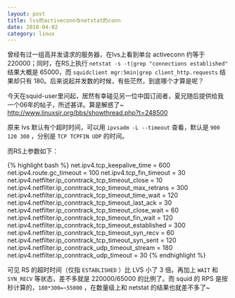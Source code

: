 ```yaml
---
layout: post
title: lvs的activeconn与netstat的conn
date: 2010-04-02
category: linux
---
```


曾经有过一组高并发请求的服务器，在lvs上看到单台 activeconn 约等于 220000；同时，在RS上执行 `netstat -s -t|grep "connections established"` 结果大概是 65000，而 `squidclient mgr:5min|grep client_http.requests` 结果却只有 180。后来说起并发数的时候，有些茫然，到底哪个才算是呢？

今天在squid-user里问起，居然有幸碰见另一位中国订阅者，夏兄随后提供给我一个06年的帖子，所述甚详。算是解惑了~
<http://www.linuxsir.org/bbs/showthread.php?t=248500>

原来 lvs 默认有个超时时间，可以用 `ipvsadm -L --timeout` 查看，默认是 `900 120 300` ，分别是 `TCP TCPFIN UDP` 的时间。

而RS上参数如下：

{% highlight bash %}
net.ipv4.tcp_keepalive_time = 600
net.ipv4.route.gc_timeout = 100
net.ipv4.tcp_fin_timeout = 30
net.ipv4.netfilter.ip_conntrack_tcp_timeout_close = 10
net.ipv4.netfilter.ip_conntrack_tcp_timeout_max_retrans = 300
net.ipv4.netfilter.ip_conntrack_tcp_timeout_time_wait = 120
net.ipv4.netfilter.ip_conntrack_tcp_timeout_last_ack = 30
net.ipv4.netfilter.ip_conntrack_tcp_timeout_close_wait = 60
net.ipv4.netfilter.ip_conntrack_tcp_timeout_fin_wait = 120
net.ipv4.netfilter.ip_conntrack_tcp_timeout_established = 300
net.ipv4.netfilter.ip_conntrack_tcp_timeout_syn_recv = 60
net.ipv4.netfilter.ip_conntrack_tcp_timeout_syn_sent = 120
net.ipv4.netfilter.ip_conntrack_udp_timeout_stream = 180
net.ipv4.netfilter.ip_conntrack_udp_timeout = 30
{% endhighlight %}

可见 RS 的超时时间（仅指 `ESTABLISHED` ）比 LVS 小了 3 倍。再加上 `WAIT` 和 `SYN_RECV` 等状态，差不多就是 220000/65000 的比例了。而 squid 的 RPS 是按秒计算的，`180*300=~55000` ，在数量级上和 netstat 的结果也就差不多了~ 
